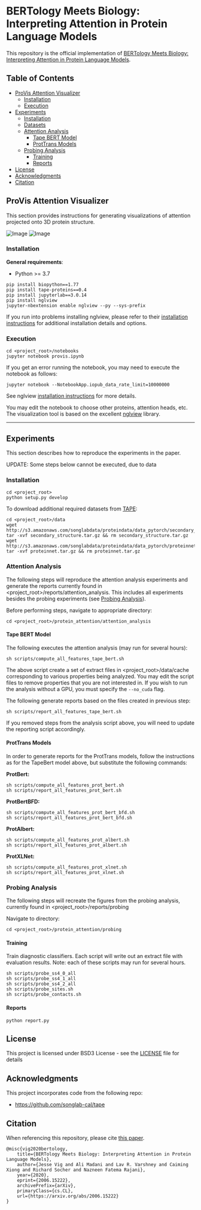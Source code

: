 # BERTology Meets Biology: Interpreting Attention in Protein Language Models

This repository is the official implementation of [BERTology Meets Biology: Interpreting Attention in Protein Language Models](https://arxiv.org/abs/2006.15222). 

## Table of Contents

- [ProVis Attention Visualizer](#provis-attention-visualizer)
  * [Installation](#installation)
  * [Execution](#execution)
- [Experiments](#experiments)
  * [Installation](#installation-2)
  * [Datasets](#datasets)
  * [Attention Analysis](#attention-analysis)
    + [Tape BERT Model](#tape-bert-model)
    + [ProtTrans Models](#prottrans-models)
  * [Probing Analysis](#probing-analysis)
    + [Training](#training)
    + [Reports](#reports)
- [License](#license)
- [Acknowledgments](#acknowledgments)
- [Citation](#citation)

## ProVis Attention Visualizer

This section provides instructions for generating visualizations of attention projected onto 3D protein structure.

![Image](images/vis3d_binding_sites.png?raw=true)  ![Image](images/vis3d_contact_map.png?raw=true)

### Installation
**General requirements**:
* Python >= 3.7

```
pip install biopython==1.77
pip install tape-proteins==0.4
pip install jupyterlab==3.0.14
pip install nglview
jupyter-nbextension enable nglview --py --sys-prefix
```

If you run into problems installing nglview, please refer to their 
[installation instructions](https://github.com/arose/nglview#released-version) for additional installation details
 and options.


### Execution

```
cd <project_root>/notebooks
jupyter notebook provis.ipynb
```

If you get an error running the notebook, you may need to execute the notebook as follows:

```
jupyter notebook --NotebookApp.iopub_data_rate_limit=10000000
```
See nglview [installation instructions](https://github.com/arose/nglview#released-version) for more details.

You may edit the notebook to choose other proteins, attention heads, etc. The visualization tool is based on the
excellent [nglview](https://github.com/arose/nglview) library.

---

## Experiments

This section describes how to reproduce the experiments in the paper.

UPDATE: Some steps below cannot be executed, due to data

### Installation

```setup
cd <project_root>
python setup.py develop
```

To download additional required datasets from [TAPE](https://github.com/songlab-cal/tape):

```setup
cd <project_root>/data
wget http://s3.amazonaws.com/songlabdata/proteindata/data_pytorch/secondary_structure.tar.gz
tar -xvf secondary_structure.tar.gz && rm secondary_structure.tar.gz
wget http://s3.amazonaws.com/songlabdata/proteindata/data_pytorch/proteinnet.tar.gz
tar -xvf proteinnet.tar.gz && rm proteinnet.tar.gz
```

### Attention Analysis

The following steps will reproduce the attention analysis experiments and generate the reports currently found in
 <project_root>/reports/attention_analysis. This includes all experiments besides the probing experiments
  (see [Probing Analysis](#probing-analysis)).

Before performing steps, navigate to appropriate directory:
```
cd <project_root>/protein_attention/attention_analysis
```

#### Tape BERT Model

The following executes the attention analysis (may run for several hours):
```
sh scripts/compute_all_features_tape_bert.sh
```
The above script create a set of extract files in <project_root>/data/cache corresponding to various properties
being analyzed. You may edit the script files to remove properties that you are not interested in. If you wish to run the
 analysis without a GPU, you must specify the `--no_cuda` flag.

The following generate reports based on the files created in previous step:
```
sh scripts/report_all_features_tape_bert.sh
```
If you removed steps from the analysis script above, you will need to update the reporting script accordingly.


#### ProtTrans Models

In order to generate reports for the ProtTrans models, follow the instructions as for the TapeBert
 model above, but substitute the following commands:<br>

**ProtBert:**<br/>
```
sh scripts/compute_all_features_prot_bert.sh
sh scripts/report_all_features_prot_bert.sh
```
 
**ProtBertBFD:**<br/>
```
sh scripts/compute_all_features_prot_bert_bfd.sh
sh scripts/report_all_features_prot_bert_bfd.sh
```

**ProtAlbert:**<br/>
```
sh scripts/compute_all_features_prot_albert.sh
sh scripts/report_all_features_prot_albert.sh
```

**ProtXLNet:**<br/>
```
sh scripts/compute_all_features_prot_xlnet.sh
sh scripts/report_all_features_prot_xlnet.sh
```

### Probing Analysis

The following steps will recreate the figures from the probing analysis, currently found in <project_root>/reports/probing

Navigate to directory:
```
cd <project_root>/protein_attention/probing
```

#### Training
Train diagnostic classifiers. Each script will write out an extract file with evaluation results. Note: each of these scripts may run for several hours.
```
sh scripts/probe_ss4_0_all
sh scripts/probe_ss4_1_all
sh scripts/probe_ss4_2_all
sh scripts/probe_sites.sh
sh scripts/probe_contacts.sh
```
#### Reports
```
python report.py
```

## License

This project is licensed under BSD3 License - see the [LICENSE](LICENSE) file for details

## Acknowledgments

This project incorporates code from the following repo:
* https://github.com/songlab-cal/tape

## Citation

When referencing this repository, please cite [this paper](https://arxiv.org/abs/2006.15222).

```
@misc{vig2020bertology,
    title={BERTology Meets Biology: Interpreting Attention in Protein Language Models},
    author={Jesse Vig and Ali Madani and Lav R. Varshney and Caiming Xiong and Richard Socher and Nazneen Fatema Rajani},
    year={2020},
    eprint={2006.15222},
    archivePrefix={arXiv},
    primaryClass={cs.CL},
    url={https://arxiv.org/abs/2006.15222}
}
```

